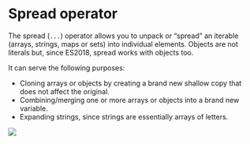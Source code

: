 # Spread operator

The spread (<code>...</code>) operator allows you to unpack or “spread” an iterable (arrays, strings, maps or sets) into individual elements. Objects are not literals but, since ES2018, spread works with objects too.

It can serve the following purposes:

- Cloning arrays or objects by creating a brand new shallow copy that does not affect the original.
- Combining/merging one or more arrays or objects into a brand new variable.
- Expanding strings, since strings are essentially arrays of letters.

![](/assets/spread.png)
